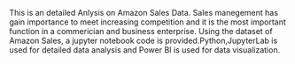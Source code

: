 This is an detailed Anlysis on Amazon Sales Data. Sales manegement has gain importance to meet increasing competition and it is the most important function in a commerician and business enterprise. Using the dataset of Amazon Sales, a jupyter notebook code is provided.Python,JupyterLab is used for detailed data analysis and Power BI is used for data visualization.
